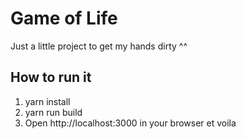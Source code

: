 # Game of Life

Just a little project to get my hands dirty ^^

## How to run it

1. yarn install
2. yarn run build
3. Open http://localhost:3000 in your browser et voila

